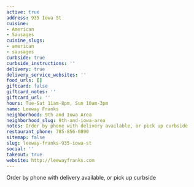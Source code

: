 ```yaml
---
active: true
address: 935 Iowa St
cuisine:
- American
- Sausages
cuisine_slugs:
- american
- sausages
curbside: true
curbside_instructions: ''
delivery: true
delivery_service_websites: ''
food_urls: []
giftcard: false
giftcard_notes: ''
giftcard_url: ''
hours: Tue-Sat 11am-8pm, Sun 10am-3pm
name: Leeway Franks
neighborhood: 9th and Iowa Area
neighborhood_slug: 9th-and-iowa-area
notes: Order by phone with delivery available, or pick up curbside
restaurant_phone: 785-856-0890
sitemap: false
slug: leeway-franks-935-iowa-st
social: ''
takeout: true
website: http://leewayfranks.com
---
```


Order by phone with delivery available, or pick up curbside